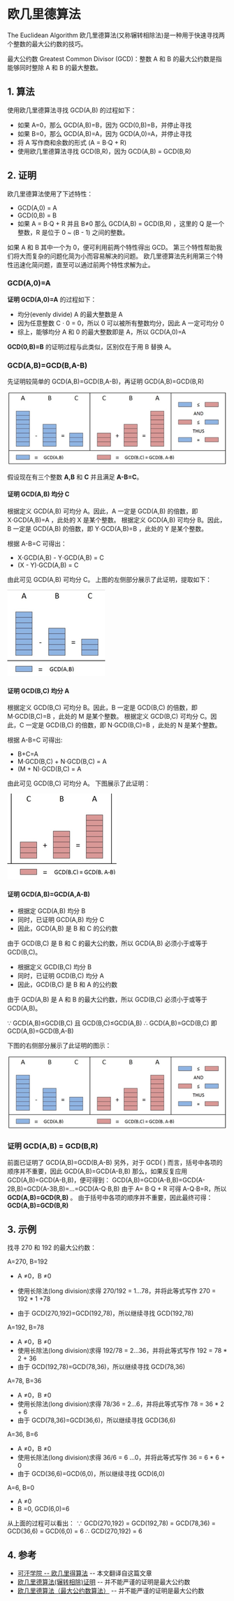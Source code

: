 # 欧几里德算法

The Euclidean Algorithm 
欧几里德算法(又称辗转相除法)是一种用于快速寻找两个整数的最大公约数的技巧。

最大公约数 Greatest Common Divisor (GCD)：整数 A 和 B 的最大公约数是指能够同时整除 A 和 B 的最大整数。


## 1. 算法

使用欧几里德算法寻找 GCD(A,B) 的过程如下：

- 如果 A=0，那么 GCD(A,B)=B，因为 GCD(0,B)=B，并停止寻找
- 如果 B=0，那么 GCD(A,B)=A，因为 GCD(A,0)=A，并停止寻找
- 将 A 写作商和余数的形式 (A = B⋅Q + R)
- 使用欧几里德算法寻找 GCD(B,R)，因为 GCD(A,B) = GCD(B,R)

## 2. 证明

欧几里德算法使用了下述特性：

- GCD(A,0) = A
- GCD(0,B) = B
- 如果 A = B⋅Q + R 并且 B≠0 那么 GCD(A,B) = GCD(B,R) ，这里的 Q 是一个整数，R 是位于 0 ~ (B - 1) 之间的整数。

如果 A 和 B 其中一个为 0，便可利用前两个特性得出 GCD。
第三个特性帮助我们将大而复杂的问题化简为小而容易解决的问题。
欧几里德算法先利用第三个特性迅速化简问题，直至可以通过前两个特性求解为止。

### GCD(A,0)=A

**证明 GCD(A,0)=A** 的过程如下：

- 均分(evenly divide) A 的最大整数是 A
- 因为任意整数 C ⋅ 0 = 0，所以 0 可以被所有整数均分，因此 A 一定可均分 0
- 综上，能够均分 A 和 0 的最大整数即是 A，所以 GCD(A,0)=A

**GCD(0,B)=B** 的证明过程与此类似，区别仅在于用 B 替换 A。

### GCD(A,B)=GCD(B,A-B)

先证明较简单的 GCD(A,B)=GCD(B,A-B)，再证明 GCD(A,B)=GCD(B,R)

![欧几里德算法_01](../images/欧几里德算法_01.png)

假设现在有三个整数 **A,B** 和 **C** 并且满足 **A-B=C**。

#### 证明 GCD(A,B) 均分 C

根据定义 GCD(A,B) 可均分 A。因此，A 一定是 GCD(A,B) 的倍数，即 X⋅GCD(A,B)=A ，此处的 X 是某个整数。
根据定义 GCD(A,B) 可均分 B。因此，B 一定是 GCD(A,B) 的倍数，即 Y⋅GCD(A,B)=B ，此处的 Y 是某个整数。

根据 A-B=C 可得出：

- X⋅GCD(A,B) - Y⋅GCD(A,B) = C
- (X - Y)⋅GCD(A,B) = C

由此可见 GCD(A,B) 可均分 C。
上图的左侧部分展示了此证明，提取如下：

![欧几里德算法_02](../images/欧几里德算法_02.png)



#### 证明 GCD(B,C) 均分 A

根据定义 GCD(B,C) 可均分 B。因此，B 一定是 GCD(B,C) 的倍数，即 M⋅GCD(B,C)=B ，此处的 M 是某个整数。
根据定义 GCD(B,C) 可均分 C。因此，C 一定是 GCD(B,C) 的倍数，即 N⋅GCD(B,C)=B ，此处的 N 是某个整数。

根据 A-B=C 可得出:

- B+C=A
- M⋅GCD(B,C) + N⋅GCD(B,C) = A
- (M + N)⋅GCD(B,C) = A

由此可见 GCD(B,C) 可均分 A。
下图展示了此证明：

![欧几里德算法_03](../images/欧几里德算法_03.png)

#### **证明 GCD(A,B)=GCD(A,A-B)**

- 根据定 GCD(A,B) 均分 B
- 同时，已证明 GCD(A,B) 均分 C
- 因此，GCD(A,B) 是 B 和 C 的公约数

由于 GCD(B,C) 是 B 和 C 的最大公约数，所以 GCD(A,B) 必须小于或等于 GCD(B,C)。

- 根据定义 GCD(B,C) 均分 B
- 同时，已证明 GCD(B,C) 均分 A
- 因此，GCD(B,C) 是 B 和 A 的公约数

由于 GCD(A,B) 是 A 和 B 的最大公约数，所以 GCD(B,C) 必须小于或等于 GCD(A,B)。

∵ GCD(A,B)≤GCD(B,C) 且 GCD(B,C)≤GCD(A,B) 
∴ GCD(A,B)=GCD(B,C) 即 GCD(A,B)=GCD(B,A-B)

下图的右侧部分展示了此证明的图示：

![欧几里德算法_01](../images/欧几里德算法_01.png)

### 证明 GCD(A,B) = GCD(B,R)

前面已证明了 GCD(A,B)=GCD(B,A-B)
另外，对于 GCD( ) 而言，括号中各项的顺序并不重要，因此 GCD(A,B)=GCD(A-B,B)
那么，如果反复应用 GCD(A,B)=GCD(A-B,B)，便可得到：
GCD(A,B)=GCD(A-B,B)=GCD(A-2B,B)=GCD(A-3B,B)=...=GCD(A-Q⋅B,B)
由于 A= B⋅Q + R 可得 A-Q⋅B=R，所以 **GCD(A,B)=GCD(R,B)** 。
由于括号中各项的顺序并不重要，因此最终可得：**GCD(A,B)=GCD(B,R)**

## 3. 示例

找寻 270 和 192 的最大公约数：

A=270, B=192 

- A ≠0，B ≠0


- 使用长除法(long division)求得 270/192 = 1...78，并将此等式写作 270 = 192 * 1 +78
- 由于 GCD(270,192)=GCD(192,78)，所以继续寻找 GCD(192,78)

A=192, B=78

- A ≠0，B ≠0
- 使用长除法(long division)求得 192/78 = 2...36，并将此等式写作 192 = 78 * 2 + 36
- 由于 GCD(192,78)=GCD(78,36)，所以继续寻找 GCD(78,36)

A=78, B=36

- A ≠0，B ≠0
- 使用长除法(long division)求得 78/36 = 2...6，并将此等式写作 78 = 36 * 2 + 6
- 由于 GCD(78,36)=GCD(36,6)，所以继续寻找 GCD(36,6)

A=36, B=6

- A ≠0，B ≠0
- 使用长除法(long division)求得 36/6 = 6 ...0，并将此等式写作 36 = 6 * 6 + 0
- 由于 GCD(36,6)=GCD(6,0)，所以继续寻找 GCD(6,0)

A=6, B=0

- A ≠0
- B =0, GCD(6,0)=6

从上面的过程可以看出：
∵ GCD(270,192) = GCD(192,78) = GCD(78,36) = GCD(36,6) = GCD(6,0) = 6
∴ GCD(270,192) = 6

## 4. 参考

- [可汗学院 -- 欧几里得算法](https://www.khanacademy.org/computing/computer-science/cryptography/modarithmetic/a/the-euclidean-algorithm) -- 本文翻译自这篇文章
- [欧几里德算法(辗转相除)证明](http://www.cnblogs.com/Howe-Young/p/4329362.html) -- 并不能严谨的证明是最大公约数
- [欧几里德算法（最大公约数算法）](https://blog.csdn.net/canhui_wang/article/details/50760510) -- 并不能严谨的证明是最大公约数

